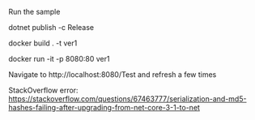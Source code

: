 Run the sample


dotnet publish -c Release


docker build . -t ver1


docker run -it -p 8080:80 ver1


Navigate to http://localhost:8080/Test and refresh a few times

StackOverflow error: https://stackoverflow.com/questions/67463777/serialization-and-md5-hashes-failing-after-upgrading-from-net-core-3-1-to-net
